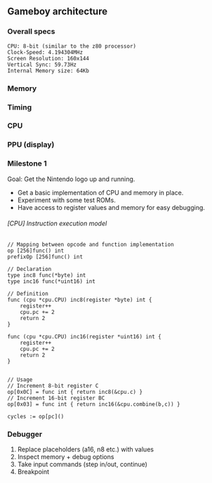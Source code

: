 ## Gameboy architecture

### Overall specs

```
CPU: 8-bit (similar to the z80 processor)
Clock-Speed: 4.194304MHz
Screen Resolution: 160x144
Vertical Sync: 59.73Hz
Internal Memory size: 64Kb
```
### Memory

### Timing

### CPU

### PPU (display)


### Milestone 1

Goal: Get the Nintendo logo up and running.

- Get a basic implementation of CPU and memory in place.
- Experiment with some test ROMs.
- Have access to register values and memory for easy debugging.

###### [CPU] Instruction execution model 

```
// Mapping between opcode and function implementation
op [256]func() int
prefixOp [256]func() int

// Declaration
type inc8 func(*byte) int
type inc16 func(*uint16) int

// Definition
func (cpu *cpu.CPU) inc8(register *byte) int {
    register++
    cpu.pc += 2
    return 2
}

func (cpu *cpu.CPU) inc16(register *uint16) int {
    register++
    cpu.pc += 2
    return 2
}


// Usage
// Increment 8-bit register C
op[0x0C] = func int { return inc8(&cpu.c) }
// Increment 16-bit register BC
op[0x03] = func int { return inc16(&cpu.combine(b,c)) }

cycles := op[pc]()
```


### Debugger

1. Replace placeholders (a16, n8 etc.) with values
2. Inspect memory + debug options
3. Take input commands (step in/out, continue)
4. Breakpoint